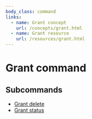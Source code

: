 ```yaml
---
body_class: command
links:
  - name: Grant concept
    url: /concepts/grant.html
  - name: Grant resource
    url: /resources/grant.html
---
```


# Grant command

<section>

</section>

<section>

## Subcommands

- [Grant delete](/commands/grant-delete.html)
- [Grant status](/commands/grant-status.html)
</section>
